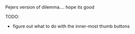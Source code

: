 Pejers version of dilemma.... hope its good

TODO:
* figure out what to do with the inner-most thumb buttons
